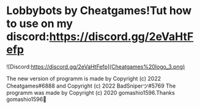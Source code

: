 # Lobbybots by Cheatgames!Tut how to use on my discord:https://discord.gg/2eVaHtFefp
![Discord:https://discord.gg/2eVaHtFefp](Cheatgames%20logo_3.png)


The new version of programm is made by Copyright (c) 2022 Cheatgames#6888 and Copyright (c) 2022 BadSniperツ#5769
The programm was made by Copyright (c) 2020 gomashio1596.Thanks gomashio1596💖
